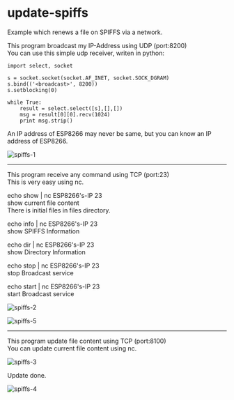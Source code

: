 # update-spiffs

Example which renews a file on SPIFFS via a network.   

This program broadcast my IP-Address using UDP (port:8200)   
You can use this simple udp receiver, writen in python:   

	import select, socket

	s = socket.socket(socket.AF_INET, socket.SOCK_DGRAM)
	s.bind(('<broadcast>', 8200))
	s.setblocking(0)

	while True:
	    result = select.select([s],[],[])
	    msg = result[0][0].recv(1024)
	    print msg.strip()

An IP address of ESP8266 may never be same, but you can know an IP address of ESP8266.   

![spiffs-1](https://user-images.githubusercontent.com/6020549/52171728-4c051780-27a5-11e9-81ad-b5adda456ca1.jpg)

---

This program receive any command using TCP (port:23)   
This is very easy using nc.   

echo show | nc ESP8266's-IP 23   
show current file content   
There is initial files in files directory.   

echo info | nc ESP8266's-IP 23   
show SPIFFS Information   

echo dir | nc ESP8266's-IP 23   
show Directory Information   

echo stop | nc ESP8266's-IP 23   
stop Broadcast service   

echo start | nc ESP8266's-IP 23   
start Broadcast service

![spiffs-2](https://user-images.githubusercontent.com/6020549/52172428-2fbba780-27b2-11e9-9e3d-3b467585ed78.jpg)

![spiffs-5](https://user-images.githubusercontent.com/6020549/52172426-2fbba780-27b2-11e9-8d48-6a65f43ee3ca.jpg)

---


This program update file content using TCP (port:8100)   
You can update current file content using nc.   

![spiffs-3](https://user-images.githubusercontent.com/6020549/52172429-2fbba780-27b2-11e9-98d9-238df8c48367.jpg)

Update done.   

![spiffs-4](https://user-images.githubusercontent.com/6020549/52172430-2fbba780-27b2-11e9-85b0-8139135ee6b5.jpg)

